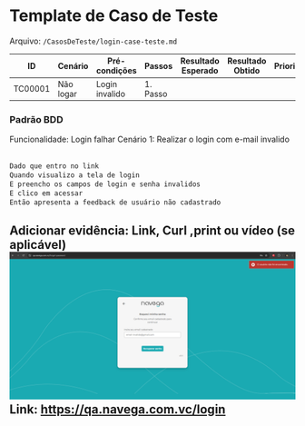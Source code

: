 
# Template de Caso de Teste

Arquivo: `/CasosDeTeste/login-case-teste.md`

| ID | Cenário | Pré-condições | Passos | Resultado Esperado | Resultado Obtido | Prioridade |
| --- | --- | --- | --- | --- | --- | --- |
| TC00001 | Não logar | Login invalido | 1. Passo 

### Padrão BDD

Funcionalidade: Login falhar
Cenário 1: Realizar o login com e-mail invalido

```

Dado que entro no link 
Quando visualizo a tela de login
E preencho os campos de login e senha invalidos
E clico em acessar
Então apresenta a feedback de usuário não cadastrado

```

Adicionar evidência: Link, Curl ,print ou vídeo (se aplicável)
![feedback](evidencias-testes/login-invalido.png)
Link: https://qa.navega.com.vc/login
---